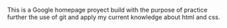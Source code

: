 This is a Google homepage proyect build with the purpose of practice further the use of git and apply my current knowledge about html and css.